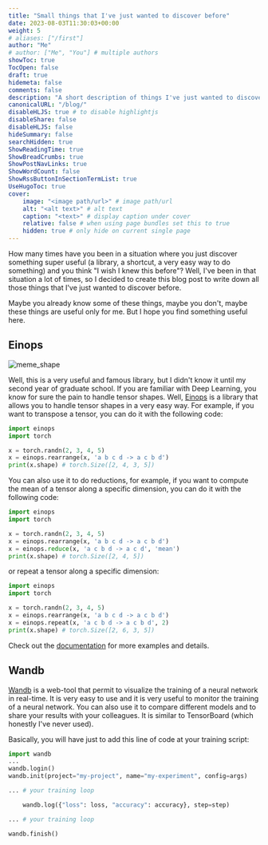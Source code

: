 ```yaml
---
title: "Small things that I've just wanted to discover before"
date: 2023-08-03T11:30:03+00:00
weight: 5
# aliases: ["/first"]
author: "Me"
# author: ["Me", "You"] # multiple authors
showToc: true
TocOpen: false
draft: true
hidemeta: false
comments: false
description: "A short description of things I've just wanted to discover before"
canonicalURL: "/blog/"
disableHLJS: true # to disable highlightjs
disableShare: false
disableHLJS: false
hideSummary: false
searchHidden: true
ShowReadingTime: true
ShowBreadCrumbs: true
ShowPostNavLinks: true
ShowWordCount: false
ShowRssButtonInSectionTermList: true
UseHugoToc: true
cover:
    image: "<image path/url>" # image path/url
    alt: "<alt text>" # alt text
    caption: "<text>" # display caption under cover
    relative: false # when using page bundles set this to true
    hidden: true # only hide on current single page
---
```


How many times have you been in a situation where you just discover something super useful (a library, a shortcut, a very easy way to do something) and you think "I wish I knew this before"? Well, I've been in that situation a lot of times, so I decided to create this blog post to write down all those things that I've just wanted to discover before.

Maybe you already know some of these things, maybe you don't, maybe these things are useful only for me. But I hope you find something useful here.

## Einops
![meme_shape](/blog/images/meme_shape.jpg)

Well, this is a very useful and famous library, but I didn't know it until my second year of graduate school. If you are familiar with Deep Learning, you know for sure the pain to handle tensor shapes. Well, [Einops](https://einops.rocks/ ) is a library that allows you to handle tensor shapes in a very easy way. For example, if you want to transpose a tensor, you can do it with the following code:

```python
import einops
import torch

x = torch.randn(2, 3, 4, 5)
x = einops.rearrange(x, 'a b c d -> a c b d')
print(x.shape) # torch.Size([2, 4, 3, 5])
```
You can also use it to do reductions, for example, if you want to compute the mean of a tensor along a specific dimension, you can do it with the following code:

```python
import einops
import torch

x = torch.randn(2, 3, 4, 5)
x = einops.rearrange(x, 'a b c d -> a c b d')
x = einops.reduce(x, 'a c b d -> a c d', 'mean')
print(x.shape) # torch.Size([2, 4, 5])
```
or repeat a tensor along a specific dimension:

```python
import einops
import torch

x = torch.randn(2, 3, 4, 5)
x = einops.rearrange(x, 'a b c d -> a c b d')
x = einops.repeat(x, 'a c b d -> a c b d', 2)
print(x.shape) # torch.Size([2, 6, 3, 5])
```

Check out the [documentation](https://einops.rocks/ ) for more examples and details.


## Wandb
[Wandb](https://wandb.ai) is a web-tool that permit to visualize the training of a neural network in real-time. It is very easy to use and it is very useful to monitor the training of a neural network. You can also use it to compare different models and to share your results with your colleagues. It is similar to TensorBoard (which honestly I've never used).

Basically, you will have just to add this line of code at your training script:
```python
import wandb
...
wandb.login()
wandb.init(project="my-project", name="my-experiment", config=args)

... # your training loop

    wandb.log({"loss": loss, "accuracy": accuracy}, step=step)

... # your training loop

wandb.finish()
```